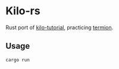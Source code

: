 # Kilo-rs

Rust port of [kilo-tutorial](https://github.com/snaptoken/kilo-tutorial), practicing [termion](https://github.com/redox-os/termion).

## Usage
```
cargo run
```

